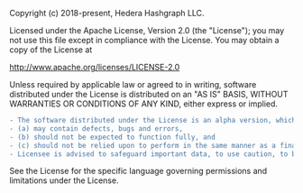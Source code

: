 Copyright (c) 2018-present, Hedera Hashgraph LLC.

Licensed under the Apache License, Version 2.0 (the "License"); you may not use this file except in compliance with the License. You may obtain a copy of the License at

http://www.apache.org/licenses/LICENSE-2.0

Unless required by applicable law or agreed to in writing, software distributed under the License is distributed on an "AS IS" BASIS, WITHOUT WARRANTIES OR CONDITIONS OF ANY KIND, either express or implied. 
```diff
- The software distributed under the License is an alpha version, which 
- (a) may contain defects, bugs and errors, 
- (b) should not be expected to function fully, and 
- (c) should not be relied upon to perform in the same manner as a final-release, commercial-grade product. 
- Licensee is advised to safeguard important data, to use caution, to back up any data before using the software, and not to rely in any way on the correct functioning or performance of the software and/or documentation. Licensee’s reliance on or use of the software is at its sole risk. 
```
See the License for the specific language governing permissions and limitations under the License.